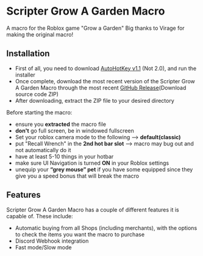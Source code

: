 # Scripter Grow A Garden Macro
A macro for the Roblox game "Grow a Garden"
Big thanks to Virage for making the original macro!

 ## Installation
 - First of all, you need to download [AutoHotKey v1.1](https://www.autohotkey.com/) (Not 2.0), and run the installer
 - Once complete, download the most recent version of the Scripter Grow A Garden Macro through the most recent [GitHub Release](https://github.com/DeweyPointJr/Scripter-Grow-A-Garden-Macro/releases/latest)(Download source code ZIP)
 - After downloading, extract the ZIP file to your desired directory

Before starting the macro:
- ensure you **extracted** the macro file
- **don't** go full screen, be in windowed fullscreen
- Set your roblox camera mode to the following --> **default(classic)**
- put "Recall Wrench" in the **2nd hot bar slot** --> macro may bug out and not automatically do it
- have at least 5-10 things in your hotbar
- make sure UI Navigation is turned **ON** in your Roblox settings
- unequip your **“grey mouse” pet** if you have some equipped since they give you a speed bonus that will break the macro

## Features
Scripter Grow A Garden Macro has a couple of different features it is capable of. These include:
- Automatic buying from all Shops (including merchants), with the options to check the items you want the macro to purchase
- Discord Webhook integration
- Fast mode/Slow mode

